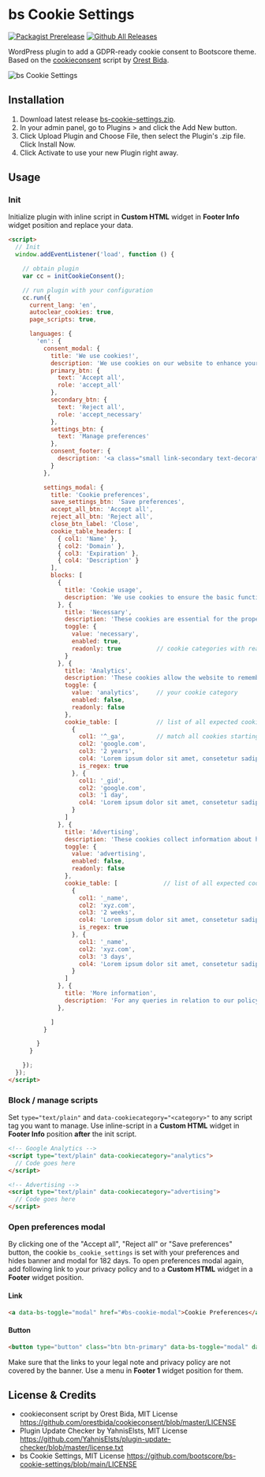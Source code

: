# bs Cookie Settings

[![Packagist Prerelease](https://img.shields.io/packagist/vpre/bootscore/bs-cookie-settings?logo=packagist&logoColor=fff)](https://packagist.org/packages/bootscore/bs-cookie-settings)
[![Github All Releases](https://img.shields.io/github/downloads/bootscore/bs-cookie-settings/total.svg)](https://github.com/bootscore/bs-cookie-settings/releases)

WordPress plugin to add a GDPR-ready cookie consent to Bootscore theme. Based on the [cookieconsent](https://orestbida.com/demo-projects/cookieconsent/) script by [Orest Bida](https://github.com/orestbida/cookieconsent).

<img src="https://lh3.googleusercontent.com/pw/AM-JKLVzgrDgCd68uGMaxBPYAMYB4wg6cg7orzuNU5sr41XOkGFuxueA9eEgkHRCp1HfoxTghl5giVRdnewa8-Lx7GmDyNeastxvBKpvjRNQ0saP5vspSRGCRP7N0-pLkyJqtcltBR32ZsbWfZjCBvOzvRjIHA=w1200-h954-no" alt="bs Cookie Settings">


## Installation

1. Download latest release [bs-cookie-settings.zip](https://github.com/bootscore/bs-cookie-settings/releases/latest/download/bs-cookie-settings.zip).
2. In your admin panel, go to Plugins > and click the Add New button.
3. Click Upload Plugin and Choose File, then select the Plugin's .zip file. Click Install Now.
4. Click Activate to use your new Plugin right away.

## Usage

### Init

Initialize plugin with inline script in **Custom HTML** widget in **Footer Info** widget position and replace your data.

```html
<script>
  // Init
  window.addEventListener('load', function () {

    // obtain plugin
    var cc = initCookieConsent();

    // run plugin with your configuration
    cc.run({
      current_lang: 'en',
      autoclear_cookies: true,
      page_scripts: true,

      languages: {
        'en': {
          consent_modal: {
            title: 'We use cookies!',
            description: 'We use cookies on our website to enhance your browsing experience by remembering your preferences and analyzing site traffic. By clicking "Accept all", you consent to the use of all cookies. However, you can manage your <a data-bs-toggle="modal" href="#bs-cookie-modal">cookie preferences</a> to provide a controlled consent.',
            primary_btn: {
              text: 'Accept all',
              role: 'accept_all'
            },
            secondary_btn: {
              text: 'Reject all',
              role: 'accept_necessary'
            },
            settings_btn: {
              text: 'Manage preferences'
            },
            consent_footer: {
              description: '<a class="small link-secondary text-decoration-none" href="#">Privacy Policy</a> • <a class="small link-secondary text-decoration-none" href="#">Terms & Conditions</a> • <a class="small link-secondary text-decoration-none" href="#">Imprint</a>'
            }
          },

          settings_modal: {
            title: 'Cookie preferences',
            save_settings_btn: 'Save preferences',
            accept_all_btn: 'Accept all',
            reject_all_btn: 'Reject all',
            close_btn_label: 'Close',
            cookie_table_headers: [
              { col1: 'Name' },
              { col2: 'Domain' },
              { col3: 'Expiration' },
              { col4: 'Description' }
            ],
            blocks: [
              {
                title: 'Cookie usage',
                description: 'We use cookies to ensure the basic functionalities of the website and to enhance your online experience. You can choose for each category to opt-in/out whenever you want. For more details relative to cookies and other sensitive data, please read the full <a href="#yourprivacypolicy">Privacy Policy</a>.'
              }, {
                title: 'Necessary',
                description: 'These cookies are essential for the proper functioning of our website. Without these cookies, the website would not work properly',
                toggle: {
                  value: 'necessary',
                  enabled: true,
                  readonly: true          // cookie categories with readonly=true are all treated as "necessary cookies"
                }
              }, {
                title: 'Analytics',
                description: 'These cookies allow the website to remember the choices you have made in the past',
                toggle: {
                  value: 'analytics',     // your cookie category
                  enabled: false,
                  readonly: false
                },
                cookie_table: [           // list of all expected cookies
                  {
                    col1: '^_ga',         // match all cookies starting with "_ga"
                    col2: 'google.com',
                    col3: '2 years',
                    col4: 'Lorem ipsum dolor sit amet, consetetur sadipscing elitr, sed diam nonumy eirmod tempor invidunt ut labore et dolore magna aliquyam erat.',
                    is_regex: true
                  }, {
                    col1: '_gid',
                    col2: 'google.com',
                    col3: '1 day',
                    col4: 'Lorem ipsum dolor sit amet, consetetur sadipscing elitr, sed diam nonumy eirmod tempor invidunt ut labore et dolore magna aliquyam erat.',
                  }
                ]
              }, {
                title: 'Advertising',
                description: 'These cookies collect information about how you use the website, which pages you visited and which links you clicked on. All of the data is anonymized and cannot be used to identify you',
                toggle: {
                  value: 'advertising',
                  enabled: false,
                  readonly: false
                },
                cookie_table: [             // list of all expected cookies
                  {
                    col1: '_name',
                    col2: 'xyz.com',
                    col3: '2 weeks',
                    col4: 'Lorem ipsum dolor sit amet, consetetur sadipscing elitr, sed diam nonumy eirmod tempor invidunt ut labore et dolore magna aliquyam erat.',
                    is_regex: true
                  }, {
                    col1: '_name',
                    col2: 'xyz.com',
                    col3: '3 days',
                    col4: 'Lorem ipsum dolor sit amet, consetetur sadipscing elitr, sed diam nonumy eirmod tempor invidunt ut labore et dolore magna aliquyam erat.',
                  }
                ]
              }, {
                title: 'More information',
                description: 'For any queries in relation to our policy on cookies and your choices, please <a href="#yourcontactpage">contact us</a>.',
              },

            ]
          }

        }
      }

    });
  });
</script>

```

### Block / manage scripts

Set `type="text/plain"` and `data-cookiecategory="<category>"` to any script tag you want to manage. Use inline-script in a **Custom HTML** widget in **Footer Info** position **after** the init script.

```html
<!-- Google Analytics -->
<script type="text/plain" data-cookiecategory="analytics">
  // Code goes here
</script>

<!-- Advertising -->
<script type="text/plain" data-cookiecategory="advertising">
  // Code goes here
</script>
```

### Open preferences modal

By clicking one of the "Accept all", "Reject all" or "Save preferences" button, the cookie `bs_cookie_settings` is set with your preferences and hides banner and modal for 182 days. To open preferences modal again, add following link to your privacy policy and to a **Custom HTML** widget in a **Footer** widget position.

#### Link

```html
<a data-bs-toggle="modal" href="#bs-cookie-modal">Cookie Preferences</a>
```

#### Button

```html
<button type="button" class="btn btn-primary" data-bs-toggle="modal" data-bs-target="#bs-cookie-modal">Cookie Preferences</button>
```

Make sure that the links to your legal note and privacy policy are not covered by the banner. Use a menu in **Footer 1** widget position for them.

## License & Credits

- cookieconsent script by Orest Bida, MIT License https://github.com/orestbida/cookieconsent/blob/master/LICENSE
- Plugin Update Checker by YahnisElsts, MIT License <a href="https://github.com/YahnisElsts/plugin-update-checker/blob/master/license.txt">https://github.com/YahnisElsts/plugin-update-checker/blob/master/license.txt
- bs Cookie Settings, MIT License https://github.com/bootscore/bs-cookie-settings/blob/main/LICENSE
